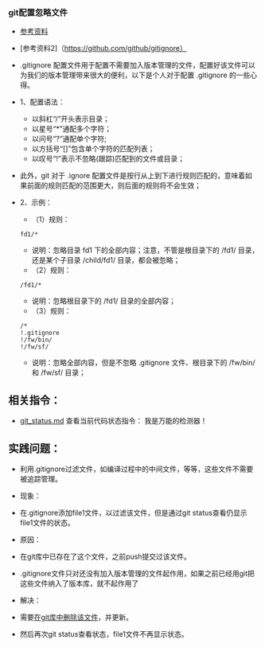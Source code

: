 ### git配置忽略文件
* [参考资料](http://www.liaoxuefeng.com/wiki/0013739516305929606dd18361248578c67b8067c8c017b000/0013758404317281e54b6f5375640abbb11e67be4cd49e0000)
* [参考资料2]（https://github.com/github/gitignore）

* .gitignore 配置文件用于配置不需要加入版本管理的文件，配置好该文件可以为我们的版本管理带来很大的便利，以下是个人对于配置 .gitignore 的一些心得。

* 1、配置语法：
	* 以斜杠“/”开头表示目录；
	* 以星号“*”通配多个字符；
	* 以问号“?”通配单个字符;
	* 以方括号“[]”包含单个字符的匹配列表；
	* 以叹号“!”表示不忽略(跟踪)匹配到的文件或目录；


* 此外，git 对于 .ignore 配置文件是按行从上到下进行规则匹配的，意味着如果前面的规则匹配的范围更大，则后面的规则将不会生效；

* 2、示例：
	* （1）规则：
	```
	fd1/*
	```
	* 说明：忽略目录 fd1 下的全部内容；注意，不管是根目录下的 /fd1/ 目录，还是某个子目录 /child/fd1/ 目录，都会被忽略；
	* （2）规则：
	```
	/fd1/*
	```
	* 说明：忽略根目录下的 /fd1/ 目录的全部内容；
	* （3）规则：
	```
	/*
	!.gitignore
	!/fw/bin/
	!/fw/sf/
	```
	* 说明：忽略全部内容，但是不忽略 .gitignore 文件、根目录下的 /fw/bin/ 和 /fw/sf/ 目录；

## 相关指令：
* [git_status.md](https://github.com/wteam-xq/testGit/blob/master/learn_log/git_status.md)  查看当前代码状态指令： 我是万能的检测器！

## 实践问题：
* 利用.gitignore过滤文件，如编译过程中的中间文件，等等，这些文件不需要被追踪管理。

* 现象：

* 在.gitignore添加file1文件，以过滤该文件，但是通过git status查看仍显示file1文件的状态。

* 原因：

* 在git库中已存在了这个文件，之前push提交过该文件。

* .gitignore文件只对还没有加入版本管理的文件起作用，如果之前已经用git把这些文件纳入了版本库，就不起作用了

* 解决：

* 需要[在git库中删除该文件](http://www.liaoxuefeng.com/wiki/0013739516305929606dd18361248578c67b8067c8c017b000/0013758392816224cafd33c44b4451887cc941e6716805c000)，并更新。

* 然后再次git status查看状态，file1文件不再显示状态。
